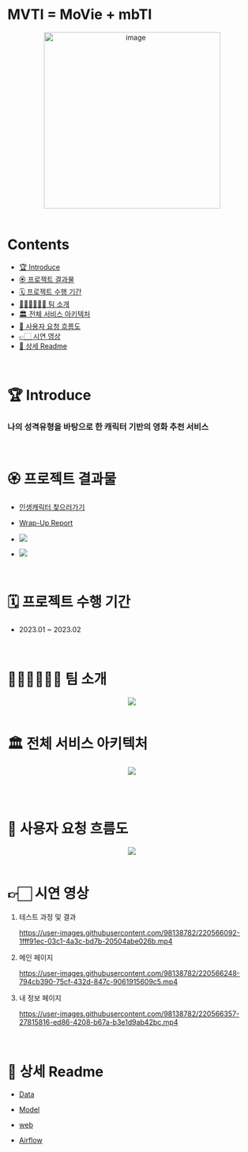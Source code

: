 # MVTI = MoVie + mbTI

<div align="center">
  <img width="357" alt="image" src="https://user-images.githubusercontent.com/71438046/217652752-c662f055-c1b6-47bc-9aa4-30fe93a85d00.png">
  
</div>
<div align="center"><br>
</div>

# Contents

- [🏆️ Introduce](#-introduce)
- [🏵️ 프로젝트 결과물](#🏵️-프로젝트-결과물)
- [🗓️ 프로젝트 수행 기간 ](#🗓️-프로젝트-수행-기간)
- [🙋🏻‍♂️🙋🏻‍♀️ 팀 소개](#🙋🏻‍♂️🙋🏻‍♀️-팀-소개)
- [🏛️ 전체 서비스 아키텍처](#🏛️-전체-서비스-아키텍처)
- [🌱 사용자 요청 흐름도](#🌱-사용자-요청-흐름도)
- [👉🏻 시연 영상](#👉🏻-시연-영상)
- [🌈 상세 Readme](#🌈-상세-Readme)

<br>

# 🏆️ Introduce

### 나의 성격유형을 바탕으로 한 캐릭터 기반의 영화 추천 서비스

<br>

# 🏵️ 프로젝트 결과물

* [인생캐릭터 찾으러가기](https://www.인생캐릭터.com/)
* [Wrap-Up Report](https://github.com/boostcampaitech4lv23recsys2/level3_productserving-level3-recsys-08/blob/master/Wrap_Up_Report.pdf)

* <a href="https://youtu.be/nop326VVVqk"><img src="https://img.shields.io/badge/MVP 소개 영상-FF0000?style=flat&logo=Youtube&logoColor=white&link=https://youtu.be/nop326VVVqk"/></a>
* <a href="https://youtu.be/8yBTzpRKnrE"><img src="https://img.shields.io/badge/발표 영상-FF0000?style=flat&logo=Youtube&logoColor=white&link=https://www.youtube.com/watch?v=8yBTzpRKnrE" /></a>
  
<br>

# 🗓️ 프로젝트 수행 기간 
- 2023.01 ~ 2023.02  

<br>


# 🙋🏻‍♂️🙋🏻‍♀️ 팀 소개
<p align="center"><img src="https://user-images.githubusercontent.com/71438046/217650124-0b51eb9e-e80b-4db4-baa6-975a47722ab4.png" /><br><br></p>

# 🏛️ 전체 서비스 아키텍처
<p align="center"><img src="https://user-images.githubusercontent.com/71438046/217650439-ec7a8757-014b-440b-b92f-af54133ed6dc.png" /><br><br></p>

<br>

# 🌱 사용자 요청 흐름도
<p align="center"><img src="https://user-images.githubusercontent.com/71438046/217651629-961a43a2-c7e7-4580-bde6-c14b8a8e331e.png" /><br><br></p>

# 👉🏻 시연 영상
1. 테스트 과정 및 결과

    https://user-images.githubusercontent.com/98138782/220566092-1fff91ec-03c1-4a3c-bd7b-20504abe026b.mp4
    
2. 메인 페이지

    https://user-images.githubusercontent.com/98138782/220566248-794cb390-75cf-432d-847c-9061915609c5.mp4

3. 내 정보 페이지

    https://user-images.githubusercontent.com/98138782/220566357-27815816-ed86-4208-b67a-b3e1d9ab42bc.mp4

<br>

# 🌈 상세 Readme

- [Data](https://github.com/boostcampaitech4lv23recsys2/level3_productserving-level3-recsys-08/tree/master/Data)

- [Model](https://github.com/boostcampaitech4lv23recsys2/level3_productserving-level3-recsys-08/tree/master/Model)

- [web](https://github.com/boostcampaitech4lv23recsys2/level3_productserving-level3-recsys-08/tree/master/Django)

- [Airflow](https://github.com/boostcampaitech4lv23recsys2/level3_productserving-level3-recsys-08/tree/master/Airflow)

<br>
